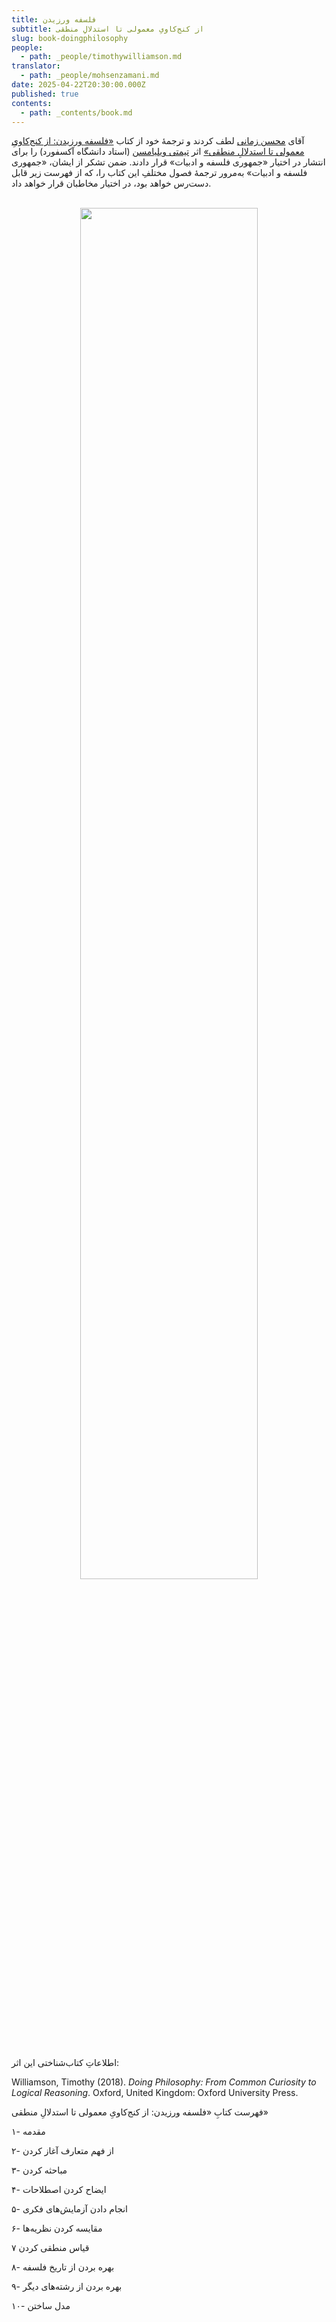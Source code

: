 ```yaml
---
title: فلسفه ورزیدن
subtitle: از کنج‌کاویِ معمولی تا استدلالِ منطقی
slug: book-doingphilosophy
people:
  - path: _people/timothywilliamson.md
translator:
  - path: _people/mohsenzamani.md
date: 2025-04-22T20:30:00.000Z
published: true
contents:
  - path: _contents/book.md
---
```





آقای [محسن زمانی](/people/mohsenzamani/) لطف کردند و ترجمهٔ خود از کتاب [«فلسفه ورزیدن: از کنج‌کاویِ معمولی تا استدلالِ منطقی»](https://global.oup.com/academic/product/doing-philosophy-9780198822516?cc=us&lang=en&) اثر [تیمتی ویلیامسن](https://en.wikipedia.org/wiki/Timothy_Williamson) (استاد دانشگاه آکسفورد) را برای انتشار در اختیار «جمهوری فلسفه و ادبیات» قرار دادند. ضمن تشکر از ایشان، «جمهوری فلسفه و ادبیات» به‌مرور ترجمهٔ فصول مختلفِ این کتاب را، که از فهرست زیر قابل دست‌رس خواهد بود، در اختیار مخاطبان قرار خواهد داد. 
<br><br>
<center>
<img 
       src="https://assets.tina.io/b6b0cb5c-4b1b-43f4-9bea-8d6867c09320/71VcnmmDAkL._SL1500_.jpg" 
       alt=" "
       style="width: 75%; height:75%;" />
</center>
<br><br>
اطلاعاتِ کتاب‌شناختی این اثر:
<p dir="ltr">
Williamson, Timothy (2018). <i>Doing Philosophy: From Common Curiosity to Logical Reasoning</i>. Oxford, United Kingdom: Oxford University Press.</p>

فهرست کتابِ «فلسفه ورزیدن: از کنج‌کاویِ معمولی تا استدلالِ منطقی»

۱- مقدمه

۲- از فهم متعارف آغاز کردن

۳- مباحثه کردن

۴- ایضاح کردن اصطلاحات

۵- انجام دادن آزمایش‌های فکری 

۶- مقایسه کردن نظریه‌ها

۷ قیاس منطقی کردن

۸- بهره بردن از تاریخ فلسفه

۹- بهره بردن از رشته‌های دیگر

۱۰- مدل‌ ساختن
